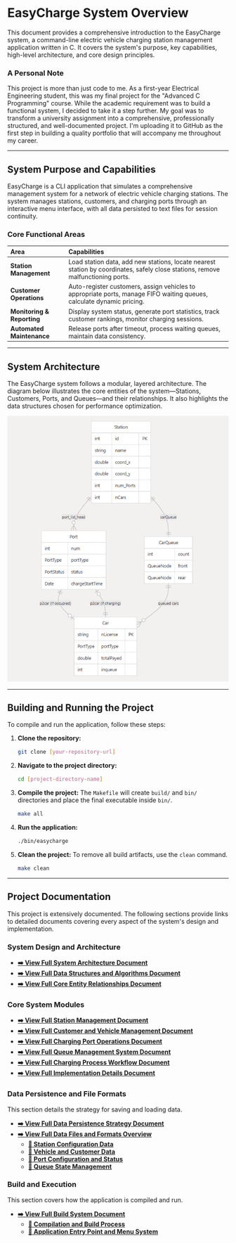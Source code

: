 # EasyCharge System Overview

This document provides a comprehensive introduction to the EasyCharge system, a command-line electric vehicle charging station management application written in C. It covers the system's purpose, key capabilities, high-level architecture, and core design principles.

### A Personal Note
This project is more than just code to me.
As a first-year Electrical Engineering student, this was my final project for the "Advanced C Programming" course.
While the academic requirement was to build a functional system, I decided to take it a step further.
My goal was to transform a university assignment into a comprehensive, professionally structured, and well-documented project.
I'm uploading it to GitHub as the first step in building a quality portfolio that will accompany me throughout my career.

---

## System Purpose and Capabilities

EasyCharge is a CLI application that simulates a comprehensive management system for a network of electric vehicle charging stations. The system manages stations, customers, and charging ports through an interactive menu interface, with all data persisted to text files for session continuity.

### Core Functional Areas

| Area | Capabilities |
| :--- | :--- |
| **Station Management** | Load station data, add new stations, locate nearest station by coordinates, safely close stations, remove malfunctioning ports. |
| **Customer Operations** | Auto-register customers, assign vehicles to appropriate ports, manage FIFO waiting queues, calculate dynamic pricing. |
| **Monitoring & Reporting** | Display system status, generate port statistics, track customer rankings, monitor charging sessions. |
| **Automated Maintenance**| Release ports after timeout, process waiting queues, maintain data consistency. |

---

## System Architecture

The EasyCharge system follows a modular, layered architecture. The diagram below illustrates the core entities of the system—Stations, Customers, Ports, and Queues—and their relationships. It also highlights the data structures chosen for performance optimization.

![Entity Relationship Schema](Architecture%20Documentation/Core%20Entity%20Relationships/entity-relationship-schema.png)

---

## Building and Running the Project

To compile and run the application, follow these steps:

1.  **Clone the repository:**
    ```bash
    git clone [your-repository-url]
    ```

2.  **Navigate to the project directory:**
    ```bash
    cd [project-directory-name]
    ```

3.  **Compile the project:**
    The `Makefile` will create `build/` and `bin/` directories and place the final executable inside `bin/`.
    ```bash
    make all
    ```

4.  **Run the application:**
    ```bash
    ./bin/easycharge
    ```

5.  **Clean the project:**
    To remove all build artifacts, use the `clean` command.
    ```bash
    make clean
    ```
---

## Project Documentation

This project is extensively documented. The following sections provide links to detailed documents covering every aspect of the system's design and implementation.

### System Design and Architecture
*   **[➡️ View Full System Architecture Document](SYSTEM_ARCHITECTURE.md)**
*   **[➡️ View Full Data Structures and Algorithms Document](DATA_STRUCTURES.md)**
*   **[➡️ View Full Core Entity Relationships Document](ENTITY_RELATIONSHIPS.md)**

### Core System Modules
*   **[➡️ View Full Station Management Document](STATION_MANAGEMENT.md)**
*   **[➡️ View Full Customer and Vehicle Management Document](CUSTOMER_MANAGEMENT.md)**
*   **[➡️ View Full Charging Port Operations Document](CHARGING_PORT_OPERATIONS.md)**
*   **[➡️ View Full Queue Management System Document](QUEUE_MANAGEMENT.md)**
*   **[➡️ View Full Charging Process Workflow Document](CHARGING_WORKFLOW.md)**
*   **[➡️ View Full Implementation Details Document](IMPLEMENTATION_DETAILS.md)**

### Data Persistence and File Formats
This section details the strategy for saving and loading data.
*   **[➡️ View Full Data Persistence Strategy Document](DATA_PERSISTENCE.md)**
*   **[➡️ View Full Data Files and Formats Overview](DATA_FILES_AND_FORMATS.md)**
    *   **[📄 Station Configuration Data](STATION_CONFIGURATION.md)**
    *   **[📄 Vehicle and Customer Data](VEHICLE_CUSTOMER_DATA.md)**
    *   **[📄 Port Configuration and Status](PORT_CONFIGURATION.md)**
    *   **[📄 Queue State Management](QUEUE_STATE_MANAGEMENT.md)**

### Build and Execution
This section covers how the application is compiled and run.
*   **[➡️ View Full Build System Document](BUILD_SYSTEM.md)**
    *   **[📄 Compilation and Build Process](COMPILATION_PROCESS.md)**
    *   **[📄 Application Entry Point and Menu System](APPLICATION_ENTRY_POINT.md)**


